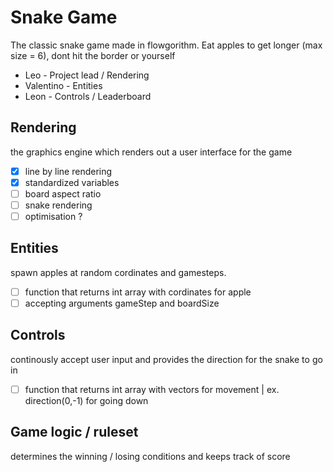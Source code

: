 # Snake Game
The classic snake game made in flowgorithm. Eat apples to get longer (max size = 6), dont hit the border or yourself

- Leo - Project lead / Rendering
- Valentino - Entities 
- Leon - Controls / Leaderboard

## Rendering
the graphics engine which renders out a user interface for the game
 - [x] line by line rendering
 - [x] standardized variables
 - [ ] board aspect ratio
 - [ ] snake rendering
 - [ ] optimisation ?
## Entities
spawn apples at random cordinates and gamesteps.
 - [ ] function that returns int array with cordinates for apple
 - [ ] accepting arguments gameStep and boardSize
## Controls
continously accept user input and provides the direction for the snake to go in
 - [ ] function that returns int array with vectors for movement | ex. direction(0,-1) for going down
## Game logic / ruleset
 determines the winning / losing conditions and keeps track of score